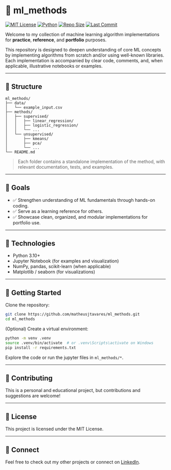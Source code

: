 # 🧠 ml\_methods

[![MIT License](https://img.shields.io/badge/license-MIT-blue.svg)](https://opensource.org/licenses/MIT)
[![Python](https://img.shields.io/badge/python-3.10%2B-blue)](https://www.python.org/)
[![Repo Size](https://img.shields.io/github/repo-size/matheusjtavares/ml_methods)](https://github.com/matheusjtavares/ml_methods)
[![Last Commit](https://img.shields.io/github/last-commit/matheusjtavares/ml_methods)](https://github.com/matheusjtavares/ml_methods)

Welcome to my collection of machine learning algorithm implementations for **practice**, **reference**, and **portfolio** purposes.

This repository is designed to deepen understanding of core ML concepts by implementing algorithms from scratch and/or using well-known libraries. Each implementation is accompanied by clear code, comments, and, when applicable, illustrative notebooks or examples.

---

## 📁 Structure

```
ml_methods/
├── data/
│   └── example_input.csv
├── methods/
│   ├── supervised/
│   │   ├── linear_regression/
│   │   ├── logistic_regression/
│   │   └── ...
│   └── unsupervised/
│       ├── kmeans/
│       ├── pca/
│       └── ...
└── README.md
```

> Each folder contains a standalone implementation of the method, with relevant documentation, tests, and examples.

---

## 📌 Goals

* ✅ Strengthen understanding of ML fundamentals through hands-on coding.
* ✅ Serve as a learning reference for others.
* ✅ Showcase clean, organized, and modular implementations for portfolio use.

---

## 🧰 Technologies

* Python 3.10+
* Jupyter Notebook (for examples and visualization)
* NumPy, pandas, scikit-learn (when applicable)
* Matplotlib / seaborn (for visualizations)

---

## 🚀 Getting Started

Clone the repository:

```bash
git clone https://github.com/matheusjtavares/ml_methods.git
cd ml_methods
```

(Optional) Create a virtual environment:

```bash
python -m venv .venv
source .venv/bin/activate  # or .venv\Scripts\activate on Windows
pip install -r requirements.txt
```

Explore the code or run the jupyter files in `ml_methods/*`.

---

## 📝 Contributing

This is a personal and educational project, but contributions and suggestions are welcome!

---

## 📜 License

This project is licensed under the MIT License.

---

## 🔗 Connect

Feel free to check out my other projects or connect on [LinkedIn](www.linkedin.com/in/matheus-jonathan-dos-santos-tavares-49a383171).
